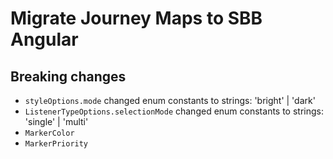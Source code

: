 # Migrate Journey Maps to SBB Angular

## Breaking changes

- `styleOptions.mode` changed enum constants to strings: 'bright' | 'dark'
- `ListenerTypeOptions.selectionMode` changed enum constants to strings: 'single' | 'multi'
- `MarkerColor`
- `MarkerPriority`
